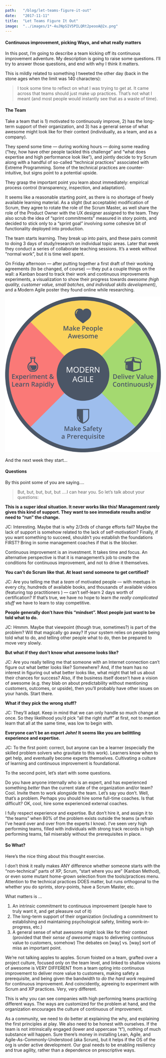 ```yaml
---
path:	"/blog/let-teams-figure-it-out"
date:	"2017-11-11"
title:	"Let Teams Figure It Out"
image:	"../images/1*-4uJNpSIV5PILQRt2peooA@2x.png"
---
```


#### Continuous improvement, picking Ways, and what really matters

In this post, I’m going to describe a team kicking off its continuous improvement adventure. My description is going to raise some questions. I’ll try to answer those questions, and end with why I think it matters.

This is mildly related to something I tweeted the other day (back in the stone ages when the limit was 140 characters):


> [](https://twitter.com/johncutlefish/status/927930968228466689)I took some time to reflect on what I was trying to get at. It came across that teams should just make up practices. That’s not what I meant (and most people would instantly see that as a waste of time).

#### The Team

Take a team that is 1) motivated to continuously improve, 2) has the long-term support of their organization, and 3) has a general sense of what awesome might look like for their context (individually, as a team, and as a company).

They spend some time — during working hours — doing some reading (“hey, how have other people tackled this challenge” and “what does expertise and high performance look like”), and jointly decide to try Scrum along with a handful of so-called “technical practices” associated with Extreme Programming. Some of the technical practices are counter-intuitive, but signs point to a potential upside.

They grasp the important point you learn about immediately: empirical process control (transparency, inspection, and adaptation).

It seems like a reasonable starting point, as there is no shortage of freely available learning material. As a slight (but acceptable) modification of Scrum, they agree to rotate the role of the Scrum Master, as well share the role of the Product Owner with the UX designer assigned to the team. They also scrub the idea of “sprint commitments” measured in story points, and decided to stick only to a “sprint goal” involving some cohesive bit of functionality deployed into production.

The team starts learning. They break up into pairs, and these pairs commit to doing 3 days of study/research on individual topic areas. Later that week they conduct a series of collaborate teaching sessions. It’s a week without “normal work”, but it is time well spent.

On Friday afternoon — after putting together a first draft of their working agreements (to be changed, of course) — they put a couple things on the wall: a Kanban board to track their work and continuous improvements experiments, a visualization to show their progress towards *awesome (high quality, customer value, small batches, and individual skills development)*, and a Modern Agile poster they found online while researching.

![](../images/1*-4uJNpSIV5PILQRt2peooA@2x.png)

And the next week they start…

#### Questions

By this point some of you are saying….


> But, but, but, but, but ….I can hear you. So let’s talk about your questions:

**This is a super ideal situation. It never works like this! Management rarely gives this kind of support. They want to see immediate results and/or need to “run” the change.**

JC: Interesting. Maybe that is why 2/3rds of change efforts fail? Maybe the lack of support is somehow related to the lack of self-motivation? Finally, if you want something to succeed, shouldn’t you establish the foundations FIRST? Bring in some management coaches if that is the blocker.

Continuous improvement is an investment. It takes time and focus. An alternative perspective is that it is management’s job to create the conditions for continuous improvement, and not to drive it themselves.

**You can’t do Scrum like that. At least send someone to get certified?**

JC: Are you telling me that a *team* of motivated people — with meetups in every city, hundreds of available books, and thousands of available videos (featuring top practitioners ) — can’t self-learn 2 days worth of certification? If that’s true, we have no hope to learn *the really complicated stuff* we have to learn to stay competitive.

**People generally don’t have this “mindset”. Most people just want to be told what to do.**

JC: Hmmm. Maybe that viewpoint (though true, sometimes?) is part of the problem? Will that magically go away? If your system relies on people being told what to do, and telling other people what to do, then be prepared to move very slowly.

**But what if they don’t know what awesome looks like?**

JC: Are you really telling me that someone with an Internet connection can’t figure out what better looks like? Somewhere? And, if the team has no interest in figuring out what better looks like, what might that tell us about their chances for success? Also, if the business itself doesn’t have a vision of awesome (e.g. they blab on about predictability without mentioning customers, outcomes, or upside), then you’ll probably have other issues on your hands. Start there.

**What if they pick the wrong stuff?**

JC: They’ll adapt. Keep in mind that we can only handle so much change at once. So they likelihood you’d pick “all the right stuff” at first, not to mention learn that all at the same time, was low to begin with.

**Everyone can’t be an expert John! It seems like you are belittling experience and expertise.**

JC: To the first point: correct, but anyone can be a learner (especially the skilled problem solvers who gravitate to this work). Learners know when to get help, and eventually become experts themselves. Cultivating a culture of learning and continuous improvement is foundational.

To the second point, let’s start with some questions.

Do you have anyone internally who is an expert, and has experienced something *better* than the current state of the organization and/or team? Cool. Invite them to work alongside the team. Let’s say you don’t. Well, that’s a problem. Perhaps you should hire some full-time coaches. Is that difficult? OK, cool, hire some experienced external coaches.

I fully respect experience and expertise. But don’t hire it, and assign it to “the teams” when 80% of the problem exists outside the teams (a refrain I’ve heard over and over from the experts I know). I’ve seen very high performing teams, filled with individuals with strong track records in high performing teams, fail miserably without the prerequisites in place.

#### So What?

Here’s the nice thing about this thought exercise.

I don’t think it really makes ANY difference whether someone starts with the “non-technical” parts of XP, Scrum, “start where you are” (Kanban Method), or even some mutant home-grown selection from the tools/practices menu. Attention to the technical practices DOES matter, but runs orthogonal to the whether you do sprints, story-points, have a Scrum Master, etc.

What matters is …

1. An intrinsic commitment to continuous improvement (people have to truly want it, and get pleasure out of it)
2. The long-term support of their organization (including a commitment to establishing and maintaining psychological safety, limiting work-in-progress, etc.)
3. A general sense of what awesome might look like for their context (provided that their *sense of awesome* maps to delivering continuous value to customers, somehow)
The debates on [way] vs. [way] sort of miss an important point.

We’re not talking apples to apples. Scrum foisted on a team, grafted over a project culture, focused only on the team level, and linked to shallow visions of awesome is VERY DIFFERENT from a team opting into continuous improvement to deliver more value to customers, making safety a prerequisite, and being given the bandwidth to *do the hard work* required for continuous improvement. And coincidently, agreeing to experiment with Scrum and XP practices. Very, very different.

This is why you can see companies with high performing teams practicing different ways. The ways are customized for the problem at hand, and the organization encourages the culture of continuous of improvement.

As a community, we need to do better at explaining the why, and explaining the first principles at play. We also need to be honest with ourselves. If the team is not intrinsically engaged (lower and uppercase “t”), nothing of much substance will happen. Sure there’s money in installing Lean, Agile, and Agile-As-Commonly-Understood (aka Scrum), but it helps if the OS of the org is under active development. Our goal needs to be enabling resiliency and true agility, rather than a dependence on prescriptive ways.

